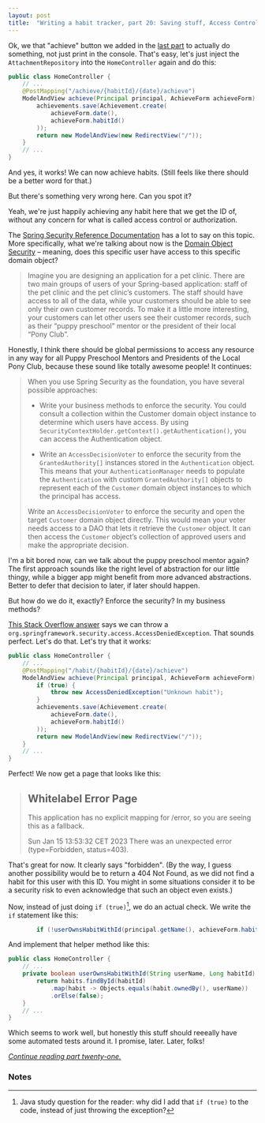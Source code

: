 ```yaml
---
layout: post
title:  "Writing a habit tracker, part 20: Saving stuff, Access Control"
---
```

Ok, we that "achieve" button we added in the [last part](/posts/2023-01-19-habit-tracker-achieving-some-habits) to actually do something, not just print in the console. That's easy, let's just inject the `AttachmentRepository` into the `HomeController` again and do this:

```java
public class HomeController {
    // ...
    @PostMapping("/achieve/{habitId}/{date}/achieve")
    ModelAndView achieve(Principal principal, AchieveForm achieveForm) {
        achievements.save(Achievement.create(
            achieveForm.date(),
            achieveForm.habitId()
        ));
        return new ModelAndView(new RedirectView("/"));
    }
    // ...
}
```

And yes, it works! We can now achieve habits. (Still feels like there should be a better word for that.)

But there's something very wrong here. Can you spot it?

Yeah, we're just happily achieving any habit here that we get the ID of, without any concern for what is called access control or authorization.

The [Spring Security Reference Documentation](https://docs.spring.io/spring-security/reference/servlet/authorization/index.html) has a lot to say on this topic. More specifically, what we're talking about now is the [Domain Object Security](https://docs.spring.io/spring-security/reference/servlet/authorization/acls.html) – meaning, does this specific user have access to this specific domain object? 

> Imagine you are designing an application for a pet clinic. There are two main groups of users of your Spring-based application: staff of the pet clinic and the pet clinic’s customers. The staff should have access to all of the data, while your customers should be able to see only their own customer records. To make it a little more interesting, your customers can let other users see their customer records, such as their “puppy preschool” mentor or the president of their local “Pony Club”.

Honestly, I think there should be global permissions to access any resource in any way for all Puppy Preschool Mentors and Presidents of the Local Pony Club, because these sound like totally awesome people! It continues: 

> When you use Spring Security as the foundation, you have several possible approaches:
> 
> * Write your business methods to enforce the security. You could consult a collection within the Customer domain object instance to determine which users have access. By using `SecurityContextHolder.getContext().getAuthentication()`, you can access the Authentication object.
> 
> * Write an `AccessDecisionVoter` to enforce the security from the `GrantedAuthority[]` instances stored in the `Authentication` object. This means that your `AuthenticationManager` needs to populate the `Authentication` with custom `GrantedAuthority[]` objects to represent each of the `Customer` domain object instances to which the principal has access.
> 
> Write an `AccessDecisionVoter` to enforce the security and open the target `Customer` domain object directly. This would mean your voter needs access to a DAO that lets it retrieve the `Customer` object. It can then access the `Customer` object’s collection of approved users and make the appropriate decision.

I'm a bit bored now, can we talk about the puppy preschool mentor again? The first approach sounds like the right level of abstraction for our little thingy, while a bigger app might benefit from more advanced abstractions. Better to defer that decision to later, if later should happen. 

But how do we do it, exactly? Enforce the security? In my business methods? 

[This Stack Overflow answer](https://stackoverflow.com/questions/45546/how-do-i-return-a-403-forbidden-in-spring-mvc) says we can throw a `org.springframework.security.access.AccessDeniedException`. That sounds perfect. Let's do that. Let's try that it works:

```java
public class HomeController {
    // ...
    @PostMapping("/habit/{habitId}/{date}/achieve")
    ModelAndView achieve(Principal principal, AchieveForm achieveForm) {
        if (true) {
            throw new AccessDeniedException("Unknown habit");
        }
        achievements.save(Achievement.create(
            achieveForm.date(),
            achieveForm.habitId()
        ));
        return new ModelAndView(new RedirectView("/"));
    }
    // ...
}
```

Perfect! We now get a page that looks like this:

> ## Whitelabel Error Page
> 
> This application has no explicit mapping for /error, so you are seeing this as a fallback.
> 
> Sun Jan 15 13:53:32 CET 2023
> There was an unexpected error (type=Forbidden, status=403).

That's great for now. It clearly says "forbidden". (By the way, I guess another possibility would be to return a 404 Not Found, as we did not find a habit for this user with this ID. You might in some situations consider it to be a security risk to even acknowledge that such an object even exists.)

Now, instead of just doing `if (true)`[^1], we do an actual check. We write the `if` statement like this:

```java
        if (!userOwnsHabitWithId(principal.getName(), achieveForm.habitId())) {
```

And implement that helper method like this:

```java
public class HomeController {
    // ...
    private boolean userOwnsHabitWithId(String userName, Long habitId) {
        return habits.findById(habitId)
            .map(habit -> Objects.equals(habit.ownedBy(), userName))
            .orElse(false);
    }
    // ...
}
```

Which seems to work well, but honestly this stuff should reeeally have some automated tests around it. I promise, later. Later, folks!

_[Continue reading part twenty-one.](/posts/2023-01-21-habit-tracker-building-a-jar)_

### Notes

[^1]: Java study question for the reader: why did I add that `if (true)` to the code, instead of just throwing the exception?  